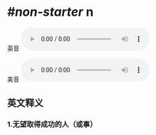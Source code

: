 # ***\#non-starter*** n
英音
<audio src="./media/non-starter1_AAC.aac" controls="controls"></audio>

美音
<audio src="./media/non-starter2_AAC.aac" controls="controls"></audio>



  

英文释义
---
### 1.**无望取得成功的人（或事）**  


